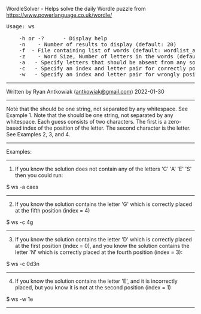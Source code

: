 WordleSolver - Helps solve the daily Wordle puzzle from https://www.powerlanguage.co.uk/wordle/
<pre>
Usage: ws <options>

    -h or -?      - Display help
    -n <number>   - Number of results to display (default: 20)
    -f <filename> - File containing list of words (default: wordlist_all.txt)
    -z <number>   - Word Size, Number of letters in the words (default: 5)
    -a <letters>  - Specify letters that should be absent from any solutions
    -c <guesses>  - Specify an index and letter pair for correctly positioned letters
    -w <guesses>  - Specify an index and letter pair for wrongly positioned letters
</pre>
---

Written by Ryan Antkowiak (antkowiak@gmail.com)
2022-01-30

---

Note that the <letters> should be one string, not separated by any whitespace. See Example 1.
Note that the <guesses> should be one string, not separated by any whitespace.  Each guess consists of two characters. The first is a zero-based index of the position of the letter.  The second character is the letter.  See Examples 2, 3, and 4.

---

Examples:

---

1) If you know the solution does not contain any of the letters 'C' 'A' 'E' 'S' then you could run:

$ ws -a caes

---

2) If you know the solution contains the letter 'G' which is correctly placed at the fifth position (index = 4)

$ ws -c 4g

---

3) If you know the solution contains the letter 'D' which is correctly placed at the first position (index = 0),
and you know the solution contains the letter 'N' which is correctly placed at the fourth position (index = 3):

$ ws -c 0d3n

---

4) If you know the solution contains the letter 'E', and it is incorrectly placed, but you know it is not at the second position (index = 1)

$ ws -w 1e

---

